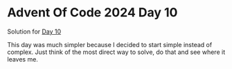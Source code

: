# Advent Of Code 2024 Day 10

Solution for [Day 10](https://adventofcode.com/2024/day/10)

This day was much simpler because I decided to start simple instead of complex. Just think of the most direct way to solve, do that and see where it leaves me.
